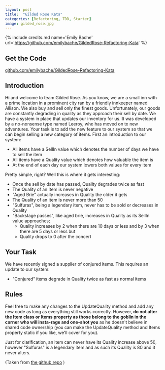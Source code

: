 ```yaml
---
layout: post
title:  "Gilded Rose Kata"
categories: [Refactoring, TDD, Starter]
image: gilded_rose.jpg
---
```


{% include credits.md name='Emily Bache' url='https://github.com/emilybache/GildedRose-Refactoring-Kata' %}

## Get the Code

[github.com/emilybache/GildedRose-Refactoring-Kata](https://github.com/emilybache/GildedRose-Refactoring-Kata)

## Introduction

Hi and welcome to team Gilded Rose. As you know, we are a small inn with 
a prime location in a prominent city ran by a friendly innkeeper named
Allison. We also buy and sell only the finest goods. Unfortunately, our
goods are constantly degrading in quality as they approach their sell by
date. We have a system in place that updates our inventory for us. It
was developed by a no-nonsense type named Leeroy, who has moved on to
new adventures. Your task is to add the new feature to our system so
that we can begin selling a new category of items. First an introduction
to our system:

* All items have a SellIn value which denotes the number of days we have
  to sell the item
* All items have a Quality value which denotes how valuable the item is
* At the end of each day our system lowers both values for every item

Pretty simple, right? Well this is where it gets interesting:

*  Once the sell by date has passed, Quality degrades twice as fast
*  The Quality of an item is never negative
*  "Aged Brie" actually increases in Quality the older it gets
*  The Quality of an item is never more than 50
*  "Sulfuras", being a legendary item, never has to be sold or decreases
   in Quality
*  "Backstage passes", like aged brie, increases in Quality as its
   SellIn value approaches;
   - Quality increases by 2 when there are 10 days or less and by 3 when
     there are 5 days or less but
   - Quality drops to 0 after the concert

## Your Task

We have recently signed a supplier of conjured items. This requires an
update to our system:
* "Conjured" items degrade in Quality twice as fast as normal items

## Rules

Feel free to make any changes to the UpdateQuality method and add any
new code as long as everything still works correctly. However, **do not
alter the Item class or Items property as those belong to the goblin in
the corner who will insta-rage and one-shot you** as he doesn't believe in
shared code ownership (you can make the UpdateQuality method and Items
property static if you like, we'll cover for you).

Just for clarification, an item can never have its Quality increase
above 50, however "Sulfuras" is a legendary item and as such its Quality
is 80 and it never alters.

(Taken from [the github repo]([github.com/emilybache/GildedRose-Refactoring-Kata/blob/master/GildedRoseRequirements.txt](https://github.com/emilybache/GildedRose-Refactoring-Kata/blob/master/GildedRoseRequirements.txt)) )